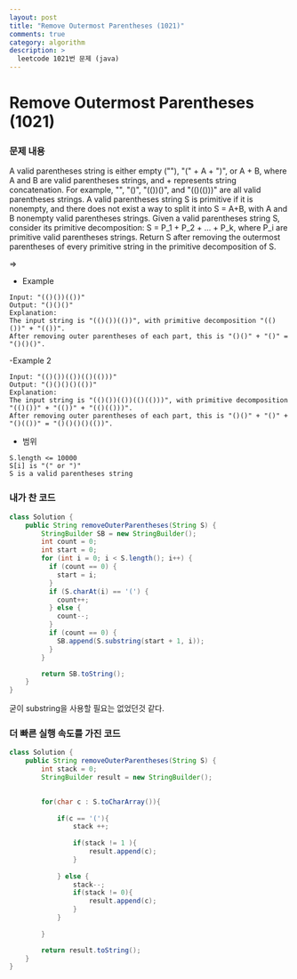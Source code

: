 ```yaml
---
layout: post
title: "Remove Outermost Parentheses (1021)"
comments: true
category: algorithm
description: >
  leetcode 1021번 문제 (java) 
---
```


# Remove Outermost Parentheses (1021)

### 문제 내용

A valid parentheses string is either empty (""), "(" + A + ")", or A + B, where A and B are valid parentheses strings, and + represents string concatenation.  For example, "", "()", "(())()", and "(()(()))" are all valid parentheses strings.
A valid parentheses string S is primitive if it is nonempty, and there does not exist a way to split it into S = A+B, with A and B nonempty valid parentheses strings.
Given a valid parentheses string S, consider its primitive decomposition: S = P_1 + P_2 + ... + P_k, where P_i are primitive valid parentheses strings.
Return S after removing the outermost parentheses of every primitive string in the primitive decomposition of S.

=> 

- Example
~~~
Input: "(()())(())"
Output: "()()()"
Explanation: 
The input string is "(()())(())", with primitive decomposition "(()())" + "(())".
After removing outer parentheses of each part, this is "()()" + "()" = "()()()".
~~~
-Example 2
~~~
Input: "(()())(())(()(()))"
Output: "()()()()(())"
Explanation: 
The input string is "(()())(())(()(()))", with primitive decomposition "(()())" + "(())" + "(()(()))".
After removing outer parentheses of each part, this is "()()" + "()" + "()(())" = "()()()()(())".
~~~
- 범위
~~~
S.length <= 10000
S[i] is "(" or ")"
S is a valid parentheses string
~~~



### 내가 찬 코드
~~~java
class Solution {
    public String removeOuterParentheses(String S) {
        StringBuilder SB = new StringBuilder();
        int count = 0;
        int start = 0;
        for (int i = 0; i < S.length(); i++) {
          if (count == 0) {
            start = i;
          }
          if (S.charAt(i) == '(') {
            count++;
          } else {
            count--;
          }
          if (count == 0) {
            SB.append(S.substring(start + 1, i));
          }
        }

        return SB.toString();
    }
}
~~~

굳이 substring을 사용할 필요는 없었던것 같다.

### 더 빠른 실행 속도를 가진 코드
~~~java
class Solution {
    public String removeOuterParentheses(String S) {
        int stack = 0;
        StringBuilder result = new StringBuilder();

        
        for(char c : S.toCharArray()){
            
            if(c == '('){
                stack ++;
                
                if(stack != 1 ){
                    result.append(c);
                }
                
            } else {
                stack--;
                if(stack != 0){
                    result.append(c);
                }
            }
            
        }

        return result.toString();
    }
}
~~~
